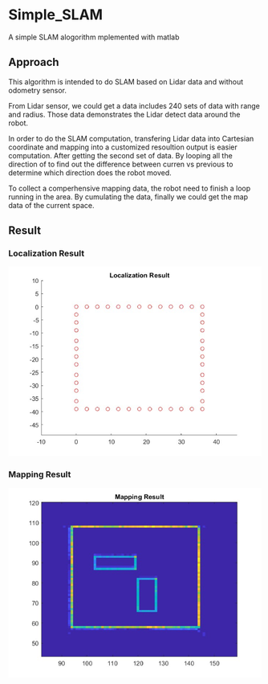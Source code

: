 # Simple_SLAM

A simple SLAM alogorithm mplemented with matlab

## Approach

This algorithm is intended to do SLAM based on Lidar data and without odometry sensor.

From Lidar sensor, we could get a data includes 240 sets of data with range and radius. Those data demonstrates the Lidar detect data around the robot.

In order to do the SLAM computation, transfering Lidar data into Cartesian coordinate and mapping into a customized resoultion output is easier computation.
After getting the second set of data. By looping all the direction of to find out the difference between curren vs previous to determine which direction does the robot moved.

To collect a comperhensive mapping data, the robot need to finish a loop running in the area. By cumulating the data, finally we could get the map data of the current space.

## Result

### Localization Result

![Localization Result](https://github.com/skywalkerRex/Simple_SLAM/blob/main/result/Localization_Result.jpg?raw=true)

### Mapping Result

![Mapping Result](https://github.com/skywalkerRex/Simple_SLAM/blob/main/result/Mapping_Result.jpg?raw=true)
